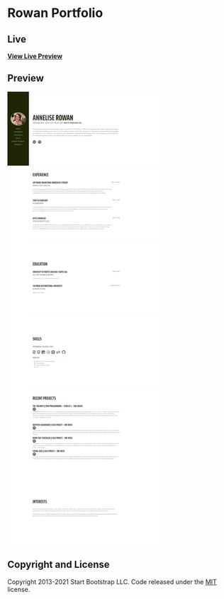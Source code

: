 # Rowan Portfolio

## Live

**[View Live Preview](https://anneliserowan.github.io/rowan-portfolio/)**

## Preview

![](dist/assets/img/screencapture-127-0-0-1-5500-dist-index-html-2021-05-20-16_11_21.png)

## Copyright and License

Copyright 2013-2021 Start Bootstrap LLC. Code released under the [MIT](https://github.com/StartBootstrap/startbootstrap-resume/blob/master/LICENSE) license.
